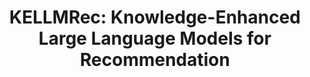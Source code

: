 ---
title: "KELLMRec: Knowledge-Enhanced Large Language Models for Recommendation"
collection: publications
excerpt: '<u><b>Weiqing Luo</b></u>, Chonggang Song, Lingling Yi, Gong Cheng.' 
time: '2024'
# <!-- date: 2022-11-01 -->
# venue: 'The 47th International ACM SIGIR Conference on Research and Development in Information Retrieval'
paperurl: '/files/2024_arxiv_KELLMRec.pdf'
# codeurl: 'https://github.com/nju-websoft/ACORDAR-2'
short: 'Preprint 2024'
---